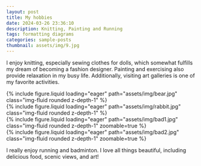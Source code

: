 ```yaml
---
layout: post
title: My hobbies
date: 2024-03-26 23:36:10
description: Knitting, Painting and Running
tags: formatting diagrams
categories: sample-posts
thumbnail: assets/img/9.jpg
---
```


I enjoy knitting, especially sewing clothes for dolls, which somewhat fulfills my dream of becoming a fashion designer. Painting and exercising also provide relaxation in my busy life. Additionally, visiting art galleries is one of my favorite activities.

<div class="row mt-3">
    <div class="col-sm mt-3 mt-md-0">
        {% include figure.liquid loading="eager" path="assets/img/bear.jpg" class="img-fluid rounded z-depth-1" %}
    </div>
    <div class="col-sm mt-3 mt-md-0">
        {% include figure.liquid loading="eager" path="assets/img/rabbit.jpg" class="img-fluid rounded z-depth-1" %}
    </div>
</div>

<div class="row mt-3">
    <div class="col-sm mt-3 mt-md-0">
        {% include figure.liquid loading="eager" path="assets/img/bad1.jpg" class="img-fluid rounded z-depth-1" zoomable=true %}
    </div>
    <div class="col-sm mt-3 mt-md-0">
        {% include figure.liquid loading="eager" path="assets/img/bad2.jpg" class="img-fluid rounded z-depth-1" zoomable=true %}
    </div>
</div>

I really enjoy running and badminton. I love all things beautiful, including delicious food, scenic views, and art!
